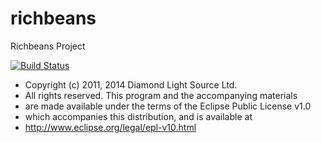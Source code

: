 # richbeans
Richbeans Project

[![Build Status](https://api.travis-ci.org/eclipse/richbeans.png)](https://travis-ci.org/eclipse/richbeans)
 
 * Copyright (c) 2011, 2014 Diamond Light Source Ltd.
 * All rights reserved. This program and the accompanying materials
 * are made available under the terms of the Eclipse Public License v1.0
 * which accompanies this distribution, and is available at
 * http://www.eclipse.org/legal/epl-v10.html

